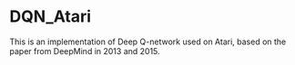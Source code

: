 # DQN_Atari
This is an implementation of Deep Q-network used on Atari, based on the paper from DeepMind in 2013 and 2015.
